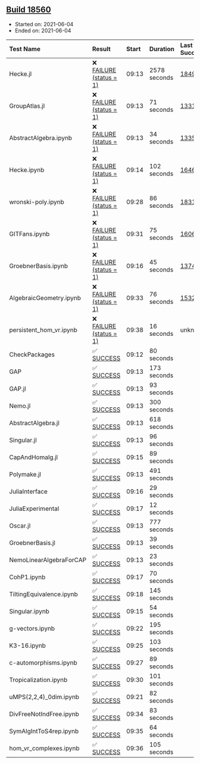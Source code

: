 ## [Build 18560](https://oscarci.mathematik.uni-kl.de/job/oscar/18560/)

* Started on: 2021-06-04
* Ended on: 2021-06-04

| Test Name    | Result | Start | Duration | Last Success | First Failure |
|:-------------|:-------|:------|:---------|:-------------|:--------------|
| Hecke.jl | ❌ [FAILURE (status = 1)](https://oscarci.mathematik.uni-kl.de/job/oscar/18560/artifact/logs/build-18560/Hecke.jl.log) | 09:13 | 2578 seconds | [18490](https://oscarci.mathematik.uni-kl.de/job/oscar/18490/) | [18491](https://oscarci.mathematik.uni-kl.de/job/oscar/18491/) |
| GroupAtlas.jl | ❌ [FAILURE (status = 1)](https://oscarci.mathematik.uni-kl.de/job/oscar/18560/artifact/logs/build-18560/GroupAtlas.jl.log) | 09:13 | 71 seconds | [13311](https://oscarci.mathematik.uni-kl.de/job/oscar/13311/) | [13312](https://oscarci.mathematik.uni-kl.de/job/oscar/13312/) |
| AbstractAlgebra.ipynb | ❌ [FAILURE (status = 1)](https://oscarci.mathematik.uni-kl.de/job/oscar/18560/artifact/logs/build-18560/AbstractAlgebra.ipynb.log) | 09:13 | 34 seconds | [13355](https://oscarci.mathematik.uni-kl.de/job/oscar/13355/) | [13356](https://oscarci.mathematik.uni-kl.de/job/oscar/13356/) |
| Hecke.ipynb | ❌ [FAILURE (status = 1)](https://oscarci.mathematik.uni-kl.de/job/oscar/18560/artifact/logs/build-18560/Hecke.ipynb.log) | 09:14 | 102 seconds | [16463](https://oscarci.mathematik.uni-kl.de/job/oscar/16463/) | [16464](https://oscarci.mathematik.uni-kl.de/job/oscar/16464/) |
| wronski-poly.ipynb | ❌ [FAILURE (status = 1)](https://oscarci.mathematik.uni-kl.de/job/oscar/18560/artifact/logs/build-18560/wronski-poly.ipynb.log) | 09:28 | 86 seconds | [18314](https://oscarci.mathematik.uni-kl.de/job/oscar/18314/) | [18315](https://oscarci.mathematik.uni-kl.de/job/oscar/18315/) |
| GITFans.ipynb | ❌ [FAILURE (status = 1)](https://oscarci.mathematik.uni-kl.de/job/oscar/18560/artifact/logs/build-18560/GITFans.ipynb.log) | 09:31 | 75 seconds | [16068](https://oscarci.mathematik.uni-kl.de/job/oscar/16068/) | [16069](https://oscarci.mathematik.uni-kl.de/job/oscar/16069/) |
| GroebnerBasis.ipynb | ❌ [FAILURE (status = 1)](https://oscarci.mathematik.uni-kl.de/job/oscar/18560/artifact/logs/build-18560/GroebnerBasis.ipynb.log) | 09:16 | 45 seconds | [13748](https://oscarci.mathematik.uni-kl.de/job/oscar/13748/) | [13749](https://oscarci.mathematik.uni-kl.de/job/oscar/13749/) |
| AlgebraicGeometry.ipynb | ❌ [FAILURE (status = 1)](https://oscarci.mathematik.uni-kl.de/job/oscar/18560/artifact/logs/build-18560/AlgebraicGeometry.ipynb.log) | 09:33 | 76 seconds | [15322](https://oscarci.mathematik.uni-kl.de/job/oscar/15322/) | [15323](https://oscarci.mathematik.uni-kl.de/job/oscar/15323/) |
| persistent_hom_vr.ipynb | ❌ [FAILURE (status = 1)](https://oscarci.mathematik.uni-kl.de/job/oscar/18560/artifact/logs/build-18560/persistent_hom_vr.ipynb.log) | 09:38 | 16 seconds | unknown | unknown |
| CheckPackages | ✅ [SUCCESS](https://oscarci.mathematik.uni-kl.de/job/oscar/18560/artifact/logs/build-18560/CheckPackages.log) | 09:12 | 80 seconds |  |  |
| GAP | ✅ [SUCCESS](https://oscarci.mathematik.uni-kl.de/job/oscar/18560/artifact/logs/build-18560/GAP.log) | 09:13 | 173 seconds |  |  |
| GAP.jl | ✅ [SUCCESS](https://oscarci.mathematik.uni-kl.de/job/oscar/18560/artifact/logs/build-18560/GAP.jl.log) | 09:13 | 93 seconds |  |  |
| Nemo.jl | ✅ [SUCCESS](https://oscarci.mathematik.uni-kl.de/job/oscar/18560/artifact/logs/build-18560/Nemo.jl.log) | 09:13 | 300 seconds |  |  |
| AbstractAlgebra.jl | ✅ [SUCCESS](https://oscarci.mathematik.uni-kl.de/job/oscar/18560/artifact/logs/build-18560/AbstractAlgebra.jl.log) | 09:13 | 618 seconds |  |  |
| Singular.jl | ✅ [SUCCESS](https://oscarci.mathematik.uni-kl.de/job/oscar/18560/artifact/logs/build-18560/Singular.jl.log) | 09:13 | 96 seconds |  |  |
| CapAndHomalg.jl | ✅ [SUCCESS](https://oscarci.mathematik.uni-kl.de/job/oscar/18560/artifact/logs/build-18560/CapAndHomalg.jl.log) | 09:15 | 89 seconds |  |  |
| Polymake.jl | ✅ [SUCCESS](https://oscarci.mathematik.uni-kl.de/job/oscar/18560/artifact/logs/build-18560/Polymake.jl.log) | 09:13 | 491 seconds |  |  |
| JuliaInterface | ✅ [SUCCESS](https://oscarci.mathematik.uni-kl.de/job/oscar/18560/artifact/logs/build-18560/JuliaInterface.log) | 09:16 | 29 seconds |  |  |
| JuliaExperimental | ✅ [SUCCESS](https://oscarci.mathematik.uni-kl.de/job/oscar/18560/artifact/logs/build-18560/JuliaExperimental.log) | 09:17 | 12 seconds |  |  |
| Oscar.jl | ✅ [SUCCESS](https://oscarci.mathematik.uni-kl.de/job/oscar/18560/artifact/logs/build-18560/Oscar.jl.log) | 09:13 | 777 seconds |  |  |
| GroebnerBasis.jl | ✅ [SUCCESS](https://oscarci.mathematik.uni-kl.de/job/oscar/18560/artifact/logs/build-18560/GroebnerBasis.jl.log) | 09:13 | 39 seconds |  |  |
| NemoLinearAlgebraForCAP | ✅ [SUCCESS](https://oscarci.mathematik.uni-kl.de/job/oscar/18560/artifact/logs/build-18560/NemoLinearAlgebraForCAP.log) | 09:13 | 23 seconds |  |  |
| CohP1.ipynb | ✅ [SUCCESS](https://oscarci.mathematik.uni-kl.de/job/oscar/18560/artifact/logs/build-18560/CohP1.ipynb.log) | 09:17 | 70 seconds |  |  |
| TiltingEquivalence.ipynb | ✅ [SUCCESS](https://oscarci.mathematik.uni-kl.de/job/oscar/18560/artifact/logs/build-18560/TiltingEquivalence.ipynb.log) | 09:18 | 145 seconds |  |  |
| Singular.ipynb | ✅ [SUCCESS](https://oscarci.mathematik.uni-kl.de/job/oscar/18560/artifact/logs/build-18560/Singular.ipynb.log) | 09:15 | 54 seconds |  |  |
| g-vectors.ipynb | ✅ [SUCCESS](https://oscarci.mathematik.uni-kl.de/job/oscar/18560/artifact/logs/build-18560/g-vectors.ipynb.log) | 09:22 | 195 seconds |  |  |
| K3-16.ipynb | ✅ [SUCCESS](https://oscarci.mathematik.uni-kl.de/job/oscar/18560/artifact/logs/build-18560/K3-16.ipynb.log) | 09:25 | 103 seconds |  |  |
| c-automorphisms.ipynb | ✅ [SUCCESS](https://oscarci.mathematik.uni-kl.de/job/oscar/18560/artifact/logs/build-18560/c-automorphisms.ipynb.log) | 09:27 | 89 seconds |  |  |
| Tropicalization.ipynb | ✅ [SUCCESS](https://oscarci.mathematik.uni-kl.de/job/oscar/18560/artifact/logs/build-18560/Tropicalization.ipynb.log) | 09:30 | 101 seconds |  |  |
| uMPS(2,2,4)_0dim.ipynb | ✅ [SUCCESS](https://oscarci.mathematik.uni-kl.de/job/oscar/18560/artifact/logs/build-18560/uMPS-2-2-4-_0dim.ipynb.log) | 09:21 | 82 seconds |  |  |
| DivFreeNotIndFree.ipynb | ✅ [SUCCESS](https://oscarci.mathematik.uni-kl.de/job/oscar/18560/artifact/logs/build-18560/DivFreeNotIndFree.ipynb.log) | 09:34 | 83 seconds |  |  |
| SymAlgIntToS4rep.ipynb | ✅ [SUCCESS](https://oscarci.mathematik.uni-kl.de/job/oscar/18560/artifact/logs/build-18560/SymAlgIntToS4rep.ipynb.log) | 09:35 | 64 seconds |  |  |
| hom_vr_complexes.ipynb | ✅ [SUCCESS](https://oscarci.mathematik.uni-kl.de/job/oscar/18560/artifact/logs/build-18560/hom_vr_complexes.ipynb.log) | 09:36 | 105 seconds |  |  |
